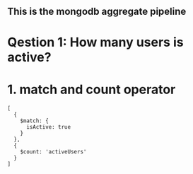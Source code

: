 ## This is the mongodb aggregate pipeline

# Qestion 1: How many users is active?
# 1. match and count operator


```
[
  {
    $match: {
      isActive: true
    }
  },
  {
    $count: 'activeUsers'
  }
]
```